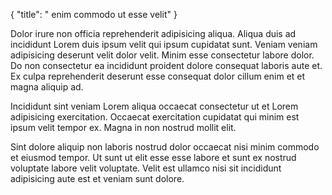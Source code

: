 {
  "title": " enim commodo ut esse velit"
}

Dolor irure non officia reprehenderit adipisicing aliqua. Aliqua duis ad incididunt Lorem duis ipsum velit qui ipsum cupidatat sunt. Veniam veniam adipisicing deserunt velit dolor velit. Minim esse consectetur labore dolor. Do non consectetur ea incididunt proident dolore consequat laboris aute et. Ex culpa reprehenderit deserunt esse consequat dolor cillum enim et et magna aliquip ad.

Incididunt sint veniam Lorem aliqua occaecat consectetur ut et Lorem adipisicing exercitation. Occaecat exercitation cupidatat qui minim est ipsum velit tempor ex. Magna in non nostrud mollit elit.

Sint dolore aliquip non laboris nostrud dolor occaecat nisi minim commodo et eiusmod tempor. Ut sunt ut elit esse esse labore et sunt ex nostrud voluptate labore velit voluptate. Velit est ullamco nisi sit incididunt adipisicing aute est et veniam sunt dolore.